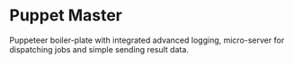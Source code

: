 # Puppet Master

Puppeteer boiler-plate with integrated advanced logging, micro-server for dispatching jobs and simple sending result data.